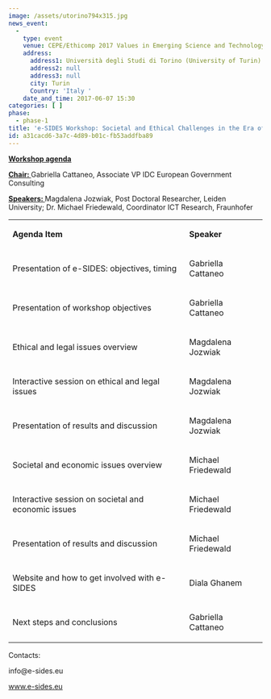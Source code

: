 ```yaml
---
image: /assets/utorino794x315.jpg
news_event:
  - 
    type: event
    venue: CEPE/Ethicomp 2017 Values in Emerging Science and Technology
    address:
      address1: Università degli Studi di Torino (University of Turin)
      address2: null
      address3: null
      city: Turin
      Country: 'Italy '
    date_and_time: 2017-06-07 15:30
categories: [ ]
phase:
  - phase-1
title: 'e-SIDES Workshop: Societal and Ethical Challenges in the Era of Big Data: Exploring the emerging issues and opportunities of big data management and analytics'
id: a31cacd6-3a7c-4d89-b01c-fb53addfba89
---
```

<p><strong><u>Workshop agenda </u></strong>
</p>
<p><strong><u>Chair: </u></strong>Gabriella Cattaneo, Associate VP IDC European Government Consulting
</p>
<p><strong><u>Speakers: </u></strong>Magdalena Jozwiak, Post Doctoral Researcher, Leiden University; Dr. Michael Friedewald, Coordinator ICT Research, Fraunhofer
</p>
<table>
<tbody>
<tr>
	<td>
		<p><strong>Agenda Item</strong>
		</p>
	</td>
	<td>
		<p><strong>Speaker</strong>
		</p>
	</td>
</tr>
<tr>
	<td>
		<p>Presentation of e-SIDES: objectives, timing
		</p>
	</td>
	<td>
		<p>Gabriella Cattaneo
		</p>
	</td>
</tr>
<tr>
	<td>
		<p>Presentation of workshop objectives
		</p>
	</td>
	<td>
		<p>Gabriella   Cattaneo
		</p>
	</td>
</tr>
<tr>
	<td>
		<p>Ethical and legal issues overview
		</p>
	</td>
	<td>
		<p>Magdalena Jozwiak
		</p>
	</td>
</tr>
<tr>
	<td>
		<p>Interactive session on ethical and legal issues
		</p>
	</td>
	<td>
		<p>Magdalena   Jozwiak
		</p>
	</td>
</tr>
<tr>
	<td>
		<p>Presentation of results and discussion
		</p>
	</td>
	<td>
		<p>Magdalena Jozwiak
		</p>
	</td>
</tr>
<tr>
	<td>
		<p>Societal and economic issues overview
		</p>
	</td>
	<td>
		<p>Michael   Friedewald
		</p>
	</td>
</tr>
<tr>
	<td>
		<p>Interactive session on societal and economic   issues
		</p>
	</td>
	<td>
		<p>Michael Friedewald
		</p>
	</td>
</tr>
<tr>
	<td>
		<p>Presentation of results and discussion
		</p>
	</td>
	<td>
		<p>Michael   Friedewald
		</p>
	</td>
</tr>
<tr>
	<td>
		<p>Website and how to get involved with   e-SIDES
		</p>
	</td>
	<td>
		<p>Diala Ghanem
		</p>
	</td>
</tr>
<tr>
	<td>
		<p>Next   steps and conclusions
		</p>
	</td>
	<td>
		<p>Gabriella   Cattaneo
		</p>
	</td>
</tr>
</tbody>
</table>
<p>Contacts:
</p>
<p><a>info@e-sides.eu</a>
</p>
<p><a href="http://www.e-sides.eu/"><u></u></a><u><a href="http://www.e-sides.eu">www.e-sides.eu</a></u>
</p>